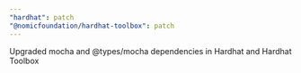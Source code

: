 ```yaml
---
"hardhat": patch
"@nomicfoundation/hardhat-toolbox": patch
---
```


Upgraded mocha and @types/mocha dependencies in Hardhat and Hardhat Toolbox
